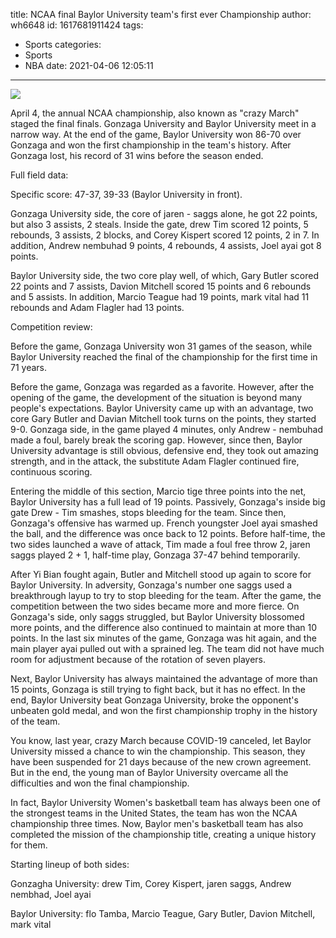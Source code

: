title: NCAA final  Baylor University team's first ever Championship
author: wh6648
id: 1617681911424
tags: 
- Sports
categories: 
- Sports
- NBA
date: 2021-04-06 12:05:11
---
![](https://p9.itc.cn/images01/20210406/2960d55088be44089e304c1268a328cd.jpeg)


April 4, the annual NCAA championship, also known as "crazy March" staged the final finals. Gonzaga University and Baylor University meet in a narrow way. At the end of the game, Baylor University won 86-70 over Gonzaga and won the first championship in the team's history. After Gonzaga lost, his record of 31 wins before the season ended.

Full field data:

Specific score: 47-37, 39-33 (Baylor University in front).

Gonzaga University side, the core of jaren - saggs alone, he got 22 points, but also 3 assists, 2 steals. Inside the gate, drew Tim scored 12 points, 5 rebounds, 3 assists, 2 blocks, and Corey Kispert scored 12 points, 2 in 7. In addition, Andrew nembuhad 9 points, 4 rebounds, 4 assists, Joel ayai got 8 points.

Baylor University side, the two core play well, of which, Gary Butler scored 22 points and 7 assists, Davion Mitchell scored 15 points and 6 rebounds and 5 assists. In addition, Marcio Teague had 19 points, mark vital had 11 rebounds and Adam Flagler had 13 points.

Competition review:

Before the game, Gonzaga University won 31 games of the season, while Baylor University reached the final of the championship for the first time in 71 years.

Before the game, Gonzaga was regarded as a favorite. However, after the opening of the game, the development of the situation is beyond many people's expectations. Baylor University came up with an advantage, two core Gary Butler and Davian Mitchell took turns on the points, they started 9-0. Gonzaga side, in the game played 4 minutes, only Andrew - nembuhad made a foul, barely break the scoring gap. However, since then, Baylor University advantage is still obvious, defensive end, they took out amazing strength, and in the attack, the substitute Adam Flagler continued fire, continuous scoring.

Entering the middle of this section, Marcio tige three points into the net, Baylor University has a full lead of 19 points. Passively, Gonzaga's inside big gate Drew - Tim smashes, stops bleeding for the team. Since then, Gonzaga's offensive has warmed up. French youngster Joel ayai smashed the ball, and the difference was once back to 12 points. Before half-time, the two sides launched a wave of attack, Tim made a foul free throw 2, jaren saggs played 2 + 1, half-time play, Gonzaga 37-47 behind temporarily.

After Yi Bian fought again, Butler and Mitchell stood up again to score for Baylor University. In adversity, Gonzaga's number one saggs used a breakthrough layup to try to stop bleeding for the team. After the game, the competition between the two sides became more and more fierce. On Gonzaga's side, only saggs struggled, but Baylor University blossomed more points, and the difference also continued to maintain at more than 10 points. In the last six minutes of the game, Gonzaga was hit again, and the main player ayai pulled out with a sprained leg. The team did not have much room for adjustment because of the rotation of seven players.

Next, Baylor University has always maintained the advantage of more than 15 points, Gonzaga is still trying to fight back, but it has no effect. In the end, Baylor University beat Gonzaga University, broke the opponent's unbeaten gold medal, and won the first championship trophy in the history of the team.

You know, last year, crazy March because COVID-19 canceled, let Baylor University missed a chance to win the championship. This season, they have been suspended for 21 days because of the new crown agreement. But in the end, the young man of Baylor University overcame all the difficulties and won the final championship.

In fact, Baylor University Women's basketball team has always been one of the strongest teams in the United States, the team has won the NCAA championship three times. Now, Baylor men's basketball team has also completed the mission of the championship title, creating a unique history for them.

Starting lineup of both sides:

Gonzagha University: drew Tim, Corey Kispert, jaren saggs, Andrew nembhad, Joel ayai

Baylor University: flo Tamba, Marcio Teague, Gary Butler, Davion Mitchell, mark vital

